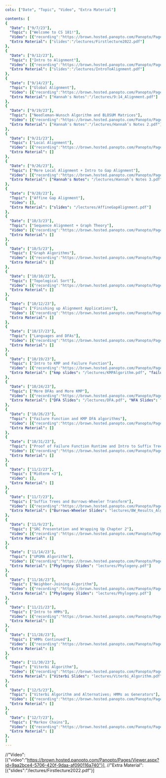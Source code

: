 ```yaml
---
cols: ["Date", "Topic", "Video", "Extra Material"]

contents: [
{
  "Date": ["9/7/23"],
  "Topic": ["Welcome to CS 181!"],
  "Video": [{"recording":"https://brown.hosted.panopto.com/Panopto/Pages/Viewer.aspx?id=0f3a1d57-5e66-4145-b92d-b075012e4cd6"}],
  "Extra Material": ["slides":"/lectures/Firstlecture2022.pdf"]
},
{
  "Date": ["9/12/23"],
  "Topic": ["Intro to Alignment"],
  "Video": [{"recording":"https://brown.hosted.panopto.com/Panopto/Pages/Viewer.aspx?id=a3662bc4-183d-4037-b25d-b07a00cead98"}],
  "Extra Material": ["slides":"/lectures/IntroToAlignment.pdf"]
},
{
  "Date": ["9/14/23"],
  "Topic": ["Global Alignment"],
  "Video": [{"recording":"https://brown.hosted.panopto.com/Panopto/Pages/Viewer.aspx?id=7dd72984-61b8-4558-9481-b07c01326751&query=csci%202810"}],
  "Extra Material": ["Hannah's Notes":"/lectures/9:14_Alignment.pdf"]
},
{
  "Date": ["9/19/23"],
  "Topic": ["Needleman-Wunsch Algorithm and BLOSUM Matrices"],
  "Video": [{"recording":"https://brown.hosted.panopto.com/Panopto/Pages/Viewer.aspx?id=b4779506-9ecf-41ba-945c-b07c013267aa"}],
  "Extra Material": ["Hannah's Notes":"/lectures/Hannah’s Notes 2.pdf"]
},
{
  "Date": ["9/21/23"],
  "Topic": ["Local Alignment"],
  "Video": [{"recording":"https://brown.hosted.panopto.com/Panopto/Pages/Viewer.aspx?id=b1855c70-112b-468f-960d-b07c013267d2"}],
  "Extra Material": []
},
{
  "Date": ["9/26/23"],
  "Topic": ["More Local Alignment + Intro to Gap Alignment"],
  "Video": [{"recording":"https://brown.hosted.panopto.com/Panopto/Pages/Viewer.aspx?id=cb0e603f-ec69-43a3-9b95-b086017abaeb"}],
  "Extra Material": ["Hannah's Notes": "/lectures/Hannah’s Notes 3.pdf"]
},
{
  "Date": ["9/28/23"],
  "Topic": ["Affine Gap Alignment"],
  "Video": [],
  "Extra Material": ["slides": "/lectures/AffineGapAlignment.pdf"]
},
{
  "Date": ["10/3/23"],
  "Topic": ["Sequence Alignment + Graph Theory"],
  "Video": [{"recording":"https://brown.hosted.panopto.com/Panopto/Pages/Viewer.aspx?id=395081fc-eaae-4e3b-9e71-b08d01710e08"}],
  "Extra Material": []
},
{
  "Date": ["10/5/23"],
  "Topic": ["Graph Algorithms"],
  "Video": [{"recording":"https://brown.hosted.panopto.com/Panopto/Pages/Viewer.aspx?id=94f35e32-50ff-46af-bab6-b08d01710e8b"}],
  "Extra Material": []
},
{
  "Date": ["10/10/23"],
  "Topic": ["Topological Sort"],
  "Video": [{"recording":"https://brown.hosted.panopto.com/Panopto/Pages/Viewer.aspx?id=3693bddf-83b2-45a6-bf15-b08d01710ea2"}],
  "Extra Material": []
},
{
  "Date": ["10/12/23"],
  "Topic": ["Finishing up Alignment Applications"],
  "Video": [{"recording":"https://brown.hosted.panopto.com/Panopto/Pages/Viewer.aspx?id=b21707ff-fcb5-401a-a8a2-b08d01710ec4"}],
  "Extra Material": []
},
{
  "Date": ["10/17/23"],
  "Topic": ["Languages and DFAs"],
  "Video": [{"recording":"https://brown.hosted.panopto.com/Panopto/Pages/Viewer.aspx?id=1338476d-c5f7-4853-afb8-b08d01710edd"}],
  "Extra Material": []
},
{
  "Date": ["10/19/23"],
  "Topic": ["Intro to KMP and Failure Function"],
  "Video": [{"recording":"https://brown.hosted.panopto.com/Panopto/Pages/Viewer.aspx?id=ad28fab3-7667-4be9-bd3e-b08d01710f04"}],
  "Extra Material": ["kmp slides": "/lectures/KMPAlgorithm.pdf", "failure func slids": "lectures/FailureFunctionAlgorithm.pdf"]
},
{
  "Date": ["10/24/23"],
  "Topic": ["More DFAs and More KMP"],
  "Video": [{"recording":"https://brown.hosted.panopto.com/Panopto/Pages/Viewer.aspx?id=c1c40fa8-1cae-4431-a13f-b08d01710f21"}],
  "Extra Material": ["DFA Slides": "/lectures/DFA.pdf", "NFA Slides": "/lectures/NFA.pdf", "Regex Slides": "/lectures/Regular_Expressions.pdf"]
},
{
  "Date": ["10/26/23"],
  "Topic": ["Failure Function and KMP DFA algorithms"],
  "Video": [{"recording":"https://brown.hosted.panopto.com/Panopto/Pages/Viewer.aspx?id=ec8b21d8-5e21-48a7-8129-b08d01710f4c"}],
  "Extra Material": []
},
{
  "Date": ["10/31/23"],
  "Topic": ["Proof of Failure Function Runtime and Intro to Suffix Trees"],
  "Video": [{"recording":"https://brown.hosted.panopto.com/Panopto/Pages/Viewer.aspx?id=d80f54f7-fc71-4bb3-8a20-b08d01710f63"}],
  "Extra Material": []
},
{
  "Date": ["11/2/23"],
  "Topic": ["Midterm <3"],
  "Video": [],
  "Extra Material": []
},
{
  "Date": ["11/7/23"],
  "Topic": ["Suffix Trees and Burrows-Wheeler Transform"],
  "Video": [{"recording":"https://brown.hosted.panopto.com/Panopto/Pages/Viewer.aspx?id=7804f73f-4cd0-4a19-a7d1-b08d01710f99"}],
  "Extra Material": ["Burrows-Wheeler Slides": "lectures/BW_Results_Algorithm.pptx"]
},
{
  "Date": ["11/9/23"],
  "Topic": ["SRC Presentation and Wrapping Up Chapter 2"],
  "Video": [{"recording":"https://brown.hosted.panopto.com/Panopto/Pages/Viewer.aspx?id=029511fa-d25f-46bf-bd16-b08d01710fb4"}],
  "Extra Material": []
},
{
  "Date": ["11/14/23"],
  "Topic": ["UPGMA Algorithm"],
  "Video": [{"recording":"https://brown.hosted.panopto.com/Panopto/Pages/Viewer.aspx?id=abfcee04-8f12-4f84-806a-b08d01710fca"}],
  "Extra Material": ["Phylogeny Slides": "lectures/Phylogeny.pdf"]
},
{
  "Date": ["11/16/23"],
  "Topic": ["Neighbor-Joining Algorithm"],
  "Video": [{"recording":"https://brown.hosted.panopto.com/Panopto/Pages/Viewer.aspx?id=ebb9d07e-651a-483a-8705-b08d01710fe4"}],
  "Extra Material": ["Phylogeny Slides": "lectures/Phylogeny.pdf"]
},
{
  "Date": ["11/21/23"],
  "Topic": ["Intro to HMMs"],
  "Video": [{"recording":"https://brown.hosted.panopto.com/Panopto/Pages/Viewer.aspx?id=28a5df26-a70c-469c-bd7f-b08d01710ffa"}],
  "Extra Material": []
},
{
  "Date": ["11/28/23"],
  "Topic": ["HMMs Continued"],
  "Video": [{"recording":"https://brown.hosted.panopto.com/Panopto/Pages/Viewer.aspx?id=9e94ba87-5253-4d2d-a5ba-b08d0171103d"}],
  "Extra Material": []
},
{
  "Date": ["11/30/23"],
  "Topic": ["Viterbi Algorithm"],
  "Video": [{"recording":"https://brown.hosted.panopto.com/Panopto/Pages/Viewer.aspx?id=cd32fc70-7c4d-4173-a589-b08d01711058"}],
  "Extra Material": ["Viterbi Slides": "lectures/Viterbi_Algorithm.pdf"]
},
{
  "Date": ["12/5/23"],
  "Topic": ["Viterbi Algorithm and Alternatives; HMMs as Generators"],
  "Video": [{"recording":"https://brown.hosted.panopto.com/Panopto/Pages/Viewer.aspx?id=db2cd70d-67a6-46ff-ba37-b08d01711074"}],
  "Extra Material": []
},
{
  "Date": ["12/7/23"],
  "Topic": ["Markov Chains"],
  "Video": [{"recording":"https://brown.hosted.panopto.com/Panopto/Pages/Viewer.aspx?id=def9c2ac-91b9-482e-bb33-b08d017110a4"}],
  "Extra Material": []
},
]
---
```

//"Video": [{"video":"https://brown.hosted.panopto.com/Panopto/Pages/Viewer.aspx?id=9aa2bce4-5706-420f-9daa-af090116a740"}],
//"Extra Material": [{"slides":"/lectures/Firstlecture2022.pdf"}]

